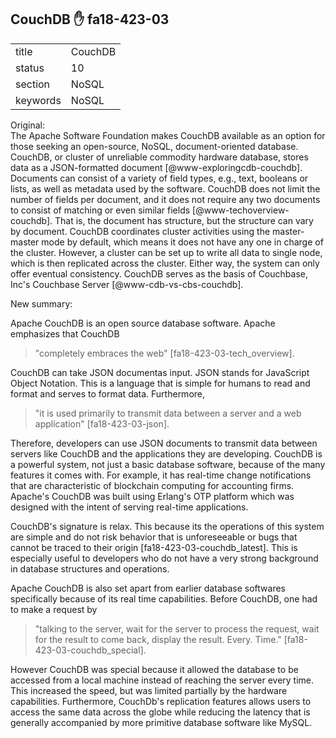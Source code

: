 ## CouchDB :hand: fa18-423-03



|          |             |
| -------- | ----------- |
| title    | CouchDB     | 
| status   | 10          |
| section  | NoSQL       |
| keywords | NoSQL       |


Original:     
The Apache Software Foundation makes CouchDB available as an option
for those seeking an open-source, NoSQL, document-oriented
database. CouchDB, or cluster of unreliable commodity hardware
database, stores data as a JSON-formatted document
[@www-exploringcdb-couchdb].  Documents can consist of a variety
of field types, e.g., text, booleans or lists, as well as metadata
used by the software. CouchDB does not limit the number of fields per
document, and it does not require any two documents to consist of
matching or even similar fields
[@www-techoverview-couchdb]. That is, the document has
structure, but the structure can vary by document.  CouchDB
coordinates cluster activities using the master-master mode by
default, which means it does not have any one in charge of the
cluster.  However, a cluster can be set up to write all data to single
node, which is then replicated across the cluster.  Either way, the
system can only offer eventual consistency. CouchDB serves as the
basis of Couchbase, Inc's Couchbase Server
[@www-cdb-vs-cbs-couchdb].


New summary:

Apache CouchDB is an open source database software. Apache emphasizes that CouchDB 

> "completely embraces the web" [fa18-423-03-tech_overview].

CouchDB can take JSON documentas input. JSON stands for JavaScript Object Notation. This is a language that is simple for humans to read and format and serves to format data. Furthermore, 

>"it is used primarily to transmit data between a server and a web application" [fa18-423-03-json].

Therefore, developers can use JSON documents to transmit data between servers like CouchDB and the applications they are developing. CouchDB is a powerful system, not just a basic database software, because of the many features it comes with. For example, it has real-time change notifications that are characteristic of blockchain computing for accounting firms. Apache's CouchDB was built using Erlang's OTP platform which was designed with the intent of serving real-time applications.

CouchDB's signature is relax. This because its the operations of this system are simple and do not risk behavior that is unforeseeable or bugs that cannot be traced to their origin [fa18-423-03-couchdb_latest]. This is especially useful to developers who do not have a very strong background in database structures and operations.

Apache CouchDB is also set apart from earlier database softwares specifically because of its real time capabilities. Before CouchDB, one had to make a request by 

>"talking to the server, wait for the server to process the request, wait for the result to come back, display the result. Every. Time." [fa18-423-03-couchdb_special].

However CouchDB was special because it allowed the database to be accessed from a local machine instead of reaching the server every time. This increased the speed, but was limited partially by the hardware capabilities. Furthermore, CouchDb's replication features allows users to access the same data across the globe while reducing the latency that is generally accompanied by more primitive database software like MySQL.

